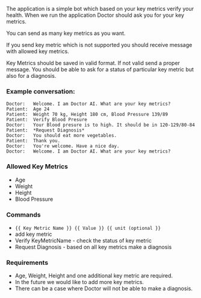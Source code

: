 The application is a simple bot which based on your key metrics verify your health.
When we run the application Doctor should ask you for your key metrics.

You can send as many key metrics as you want.

If you send key metric which is not supported you should receive message with allowed key metrics.

Key Metrics should be saved in valid format. If not valid send a proper message.
You should be able to ask for a status of particular key metric but also for a diagnosis.

### Example conversation:

```
Doctor:   Welcome. I am Doctor AI. What are your key metrics?
Patient:  Age 24
Patient:  Weight 70 kg, Height 180 cm, Blood Pressure 139/89
Patient:  Verify Blood Presure
Doctor:   Your Blood presure is to high. It should be in 120-129/80-84
Patient:  *Request Diagnosis*
Doctor:   You should eat more vegetables.
Patient:  Thank you.
Doctor:   You're welcome. Have a nice day.
Doctor:   Welcome. I am Doctor AI. What are your key metrics?
```

### Allowed Key Metrics

- Age
- Weight
- Height
- Blood Pressure

### Commands

- `{{ Key Metric Name }} {{ Value }} {{ unit (optional }}`
- add key metric
- Verify KeyMetricName - check the status of key metric
- Request Diagnosis - based on all key metrics make a diagnosis

### Requirements

- Age, Weight, Height and one additional key metric are required.
- In the future we would like to add more key metrics.
- There can be a case where Doctor will not be able to make a diagnosis.
